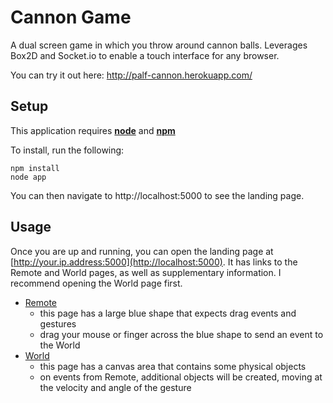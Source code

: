 # Cannon Game

A dual screen game in which you throw around cannon balls. Leverages Box2D and Socket.io to enable a touch interface for any browser.

You can try it out here:
http://palf-cannon.herokuapp.com/

## Setup

This application requires [**node**](http://nodejs.org/) and [**npm**](https://npmjs.org/)

To install, run the following:

    npm install
    node app

You can then navigate to http://localhost:5000 to see the landing page.

## Usage

Once you are up and running, you can open the landing page at [http://your.ip.address:5000](http://localhost:5000). It has links to the Remote and World pages, as well as supplementary information. I recommend opening the World page first.

* [Remote](http://palf-cannon.herokuapp.com/remote)
  * this page has a large blue shape that expects drag events and gestures
  * drag your mouse or finger across the blue shape to send an event to the World
* [World](http://palf-cannon.herokuapp.com/world)
  * this page has a canvas area that contains some physical objects
  * on events from Remote, additional objects will be created, moving at the velocity and angle of the gesture

